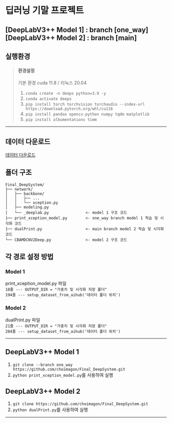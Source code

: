 # 딥러닝 기말 프로젝트

**[DeepLabV3++ Model 1]** : branch [one_way] <br>
**[DeepLabV3++ Model 2]** : branch [main]
---
## 실행환경
> #### 환경설정
> 기본 환경 cuda 11.8 / 리눅스 20.04 
> 1. ```conda create -n deeps python=3.9 -y```
> 2. ```conda activate deeps```
> 3. ```pip install torch torchvision torchaudio --index-url https://download.pytorch.org/whl/cu118```
> 4. ```pip install pandas opencv-python numpy tqdm matplotlib```
> 5. ```pip install albumentations timm```
---
## 데이터 다운로드
[데이터 다운로드](https://drive.google.com/drive/folders/1us3Nwr37IuqZfPR8kkJspbQxkv5bx7Ac?usp=drive_link)

## 폴더 구조
```
Final_DeepSystem/
├── network/
│   ├── backbone/
│   │   ├── ...
│   │   └── xception.py
│   ├── modeling.py
│   └── _deeplab.py                <- model 1 구조 코드
├── print_xception_model.py        <- one_way branch model 1 학습 및 시각화 코드
├── dualPrint.py                   <- main branch model 2 학습 및 시각화 코드
└── CBAMDCNV2Deep.py               <- model 2 구조 코드
```

## 각 경로 설정 방법
### Model 1
print_xception_model.py 파일 <br>
`18줄 --- OUTPUT_DIR = "가중치 및 시각화 저장 폴더"` <br>
`194줄 --- setup_dataset_from_aihub('데이터 폴더 위치')`
### Model 2
dualPrint.py 파일 <br>
`21줄 --- OUTPUT_DIR = "가중치 및 시각화 저장 폴더"` <br>
`204줄 --- setup_dataset_from_aihub('데이터 폴더 위치')`

---
## DeepLabV3++ Model 1
1. `git clone --branch one_way https://github.com/choimagon/Final_DeepSystem.git`
2. `python print_xception_model.py`를 사용하여 실행

## DeepLabV3++ Model 2
1. `git clone https://github.com/choimagon/Final_DeepSystem.git` 
2. `python dualPrint.py`를 사용하여 실행

---
